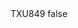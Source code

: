 <?xml version="1.0" encoding="UTF-8"?>
<CustomMetadata xmlns="http://soap.sforce.com/2006/04/metadata">
    <label>TXU849</label>
    <protected>false</protected>
</CustomMetadata>
